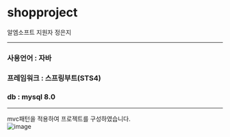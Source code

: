 # shopproject

알엠소프트 지원자 정은지

---
### 사용언어   : 자바
### 프레임워크 : 스프링부트(STS4)
### db : mysql 8.0
---

mvc패턴을 적용하여 프로젝트를 구성하였습니다.<br>
![image](https://user-images.githubusercontent.com/109579667/226463830-484f1321-016d-4241-8e7a-27032719633f.png)


